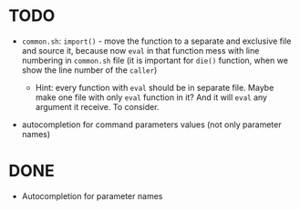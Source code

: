 # TODO

* `common.sh`: `import()` - move the function to a separate and exclusive file
  and source it, because now `eval` in that function mess with line numbering
  in `common.sh` file (it is important for `die()` function, when we show the
  line number of the `caller`)

  * Hint: every function with `eval` should be in separate file. Maybe make
    one file with only `eval` function in it? And it will `eval` any argument
    it receive. To consider.

* autocompletion for command parameters values (not only parameter names)

# DONE

* Autocompletion for parameter names